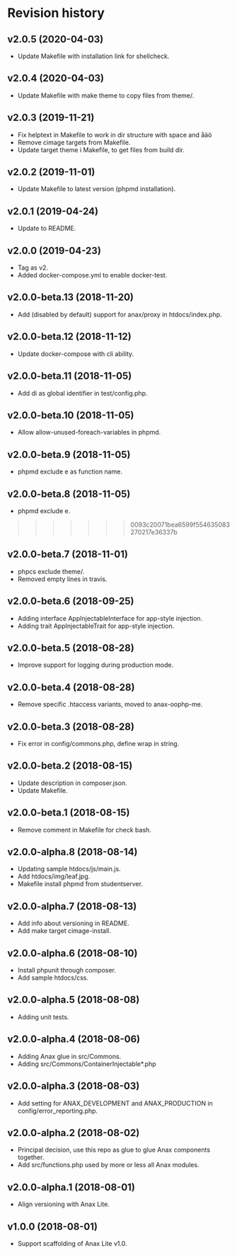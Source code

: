 Revision history
=================================



v2.0.5 (2020-04-03)
---------------------------------

* Update Makefile with installation link for shellcheck.



v2.0.4 (2020-04-03)
---------------------------------

* Update Makefile with make theme to copy files from theme/.



v2.0.3 (2019-11-21)
---------------------------------

* Fix helptext in Makefile to work in dir structure with space and åäö
* Remove cimage targets from Makefile.
* Update target theme i Makefile, to get files from build dir.



v2.0.2 (2019-11-01)
---------------------------------

* Update Makefile to latest version (phpmd installation).



v2.0.1 (2019-04-24)
---------------------------------

* Update to README.



v2.0.0 (2019-04-23)
---------------------------------

* Tag as v2.
* Added docker-compose.yml to enable docker-test.



v2.0.0-beta.13 (2018-11-20)
---------------------------------

* Add (disabled by default) support for anax/proxy in htdocs/index.php.



v2.0.0-beta.12 (2018-11-12)
---------------------------------

* Update docker-compose with cli ability.



v2.0.0-beta.11 (2018-11-05)
---------------------------------

* Add di as global identifier in test/config.php.



v2.0.0-beta.10 (2018-11-05)
---------------------------------

* Allow allow-unused-foreach-variables in phpmd.



v2.0.0-beta.9 (2018-11-05)
---------------------------------

* phpmd exclude e as function name.



v2.0.0-beta.8 (2018-11-05)
---------------------------------

* phpmd exclude e.
>>>>>>> 0093c20071bea6599f554635083270217e36337b



v2.0.0-beta.7 (2018-11-01)
---------------------------------

* phpcs exclude theme/.
* Removed empty lines in travis.



v2.0.0-beta.6 (2018-09-25)
---------------------------------

* Adding interface AppInjectableInterface for app-style injection.
* Adding trait AppInjectableTrait for app-style injection.



v2.0.0-beta.5 (2018-08-28)
---------------------------------

* Improve support for logging during production mode.



v2.0.0-beta.4 (2018-08-28)
---------------------------------

* Remove specific .htaccess variants, moved to anax-oophp-me.



v2.0.0-beta.3 (2018-08-28)
---------------------------------

* Fix error in config/commons.php, define wrap in string.



v2.0.0-beta.2 (2018-08-15)
---------------------------------

* Update description in composer.json.
* Update Makefile.



v2.0.0-beta.1 (2018-08-15)
---------------------------------

* Remove comment in Makefile for check bash.



v2.0.0-alpha.8 (2018-08-14)
---------------------------------

* Updating sample htdocs/js/main.js.
* Add htdocs/img/leaf.jpg.
* Makefile install phpmd from studentserver.



v2.0.0-alpha.7 (2018-08-13)
---------------------------------

* Add info about versioning in README.
* Add make target cimage-install.



v2.0.0-alpha.6 (2018-08-10)
---------------------------------

* Install phpunit through composer.
* Add sample htdocs/css.



v2.0.0-alpha.5 (2018-08-08)
---------------------------------

* Adding unit tests.



v2.0.0-alpha.4 (2018-08-06)
---------------------------------

* Adding Anax glue in src/Commons.
* Adding src/Commons/ContainerInjectable*.php



v2.0.0-alpha.3 (2018-08-03)
---------------------------------

* Add setting for ANAX_DEVELOPMENT and ANAX_PRODUCTION in config/error_reporting.php.



v2.0.0-alpha.2 (2018-08-02)
---------------------------------

* Principal decision, use this repo as glue to glue Anax components together.
* Add src/functions.php used by more or less all Anax modules.



v2.0.0-alpha.1 (2018-08-01)
---------------------------------

* Align versioning with Anax Lite.



v1.0.0 (2018-08-01)
---------------------------------

* Support scaffolding of Anax Lite v1.0.
